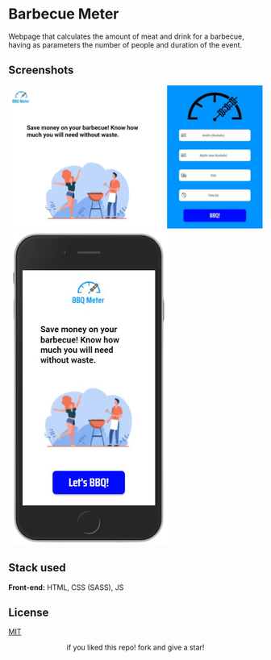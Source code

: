 # Barbecue Meter

Webpage that calculates the amount of meat and drink for a barbecue, having as parameters the number of people and duration of the event.

## Screenshots

![App Screenshot](/images/screenshot.jpeg)
![App Screenshot Mobile](/images/screenshotMobile.png)

## Stack used

**Front-end:** HTML, CSS (SASS), JS

## License

[MIT](https://choosealicense.com/licenses/mit/)

<p style="text-align: center;">if you liked this repo! fork and give a star!</p>
